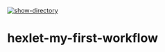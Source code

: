 [![show-directory](https://github.com/alexey4050/hexlet-my-first-workflow/actions/workflows/show-directory.yml/badge.svg)](https://github.com/alexey4050/hexlet-my-first-workflow/actions/workflows/show-directory.yml)
# hexlet-my-first-workflow
